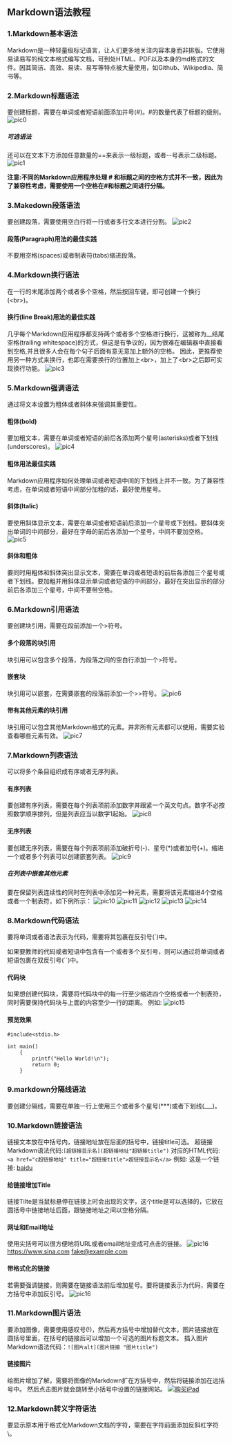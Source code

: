 <!--
 * @Author: Jerome 841682441@qq.com
 * @Date: 2022-11-04 11:07:21
 * @LastEditors: Jerome 841682441@qq.com
 * @LastEditTime: 2022-11-04 20:45:40
 * @FilePath: \Python-learning\Markdown语法.md
 * @Description: 这是默认设置,请设置`customMade`, 打开koroFileHeader查看配置 进行设置: https://github.com/OBKoro1/koro1FileHeader/wiki/%E9%85%8D%E7%BD%AE
-->
## Markdown语法教程

### 1.Markdown基本语法
Markdown是一种轻量级标记语言，让人们更多地关注内容本身而非排版。它使用易读易写的纯文本格式编写文档，可到处HTML、PDF以及本身的md格式的文件。因其简洁、高效、易读、易写等特点被大量使用，如Github、Wikipedia、简书等。
### 2.Markdown标题语法
要创建标题，需要在单词或者短语前面添加井号(\#)。\#的数量代表了标题的级别。
![pic0](pics/屏幕截图%202022-11-04%20145543.png)

##### 可选语法
还可以在文本下方添加任意数量的==来表示一级标题，或者--号表示二级标题。
![pic1](pics/屏幕截图%202022-11-04%20144700.png "test")

__注意:不同的Markdown应用程序处理 \# 和标题之间的空格方式并不一致，因此为了兼容性考虑，需要使用一个空格在\#和标题之间进行分隔。__

### 3.Makedown段落语法
要创建段落，需要使用空白行将一行或者多行文本进行分割。
![pic2](pics/屏幕截图%202022-11-04%20190944.png)

#### 段落(Paragraph)用法的最佳实践
不要用空格(spaces)或者制表符(tabs)缩进段落。

### 4.Markdown换行语法
在一行的末尾添加两个或者多个空格，然后按回车键，即可创建一个换行(\<br>)。

#### 换行(line Break)用法的最佳实践
几乎每个Markdown应用程序都支持两个或者多个空格进行换行，这被称为__结尾空格(trailing whitespace)的方式，但这是有争议的，因为很难在编辑器中直接看到空格,并且很多人会在每个句子后面有意无意加上额外的空格。
因此，更推荐使用另一种方式来换行，也即在需要换行的位置加上\<br>，加上了\<br>之后即可实现换行功能。
![pic3](pics/屏幕截图%202022-11-04%20192112.png)

### 5.Markdown强调语法
通过将文本设置为粗体或者斜体来强调其重要性。
#### 粗体(bold)
要加粗文本，需要在单词或者短语的前后各添加两个星号(asterisks)或者下划线(underscores)。
![pic4](pics/屏幕截图%202022-11-04%20192436.png)

#### 粗体用法最佳实践
Markdown应用程序如何处理单词或者短语中间的下划线上并不一致。为了兼容性考虑，在单词或者短语中间部分加粗的话，最好使用星号。

#### 斜体(Italic)
要使用斜体显示文本，需要在单词或者短语前后添加一个星号或下划线。要斜体突出单词的中间部分，最好在字母的前后各添加一个星号，中间不要加空格。
![pic5](pics/屏幕截图%202022-11-04%20192858.png)

#### 斜体和粗体
要同时用粗体和斜体突出显示文本，需要在单词或者短语的前后各添加三个星号或者下划线。要加粗并用斜体显示单词或者短语的中间部分，最好在突出显示的部分前后各添加三个星号，中间不要带空格。

### 6.Markdown引用语法
要创建块引用，需要在段前添加一个\>符号。

#### 多个段落的块引用
块引用可以包含多个段落，为段落之间的空白行添加一个\>符号。

#### 嵌套块
块引用可以嵌套，在需要嵌套的段落前添加一个\>>符号。
![pic6](pics/屏幕截图%202022-11-04%20193453.png)

#### 带有其他元素的块引用
块引用可以包含其他Markdown格式的元素。并非所有元素都可以使用，需要实验查看哪些元素有效。
![pic7](pics/屏幕截图%202022-11-04%20193631.png)

### 7.Markdown列表语法
可以将多个条目组织成有序或者无序列表。
#### 有序列表
要创建有序列表，需要在每个列表项前添加数字并跟紧一个英文句点。数字不必按照数学顺序排列，但是列表应当以数字1起始。
![pic8](pics/屏幕截图%202022-11-04%20193926.png)
#### 无序列表
要创建无序列表，需要在每个列表项前添加破折号(-)、星号(*)或者加号(+)。缩进一个或者多个列表可以创建嵌套列表。
![pic9](pics/屏幕截图%202022-11-04%20194213.png)
##### 在列表中嵌套其他元素
要在保留列表连续性的同时在列表中添加另一种元素，需要将该元素缩进4个空格或者一个制表符，如下例所示：
![pic10](pics/屏幕截图%202022-11-04%20194531.png)
![pic11](pics/屏幕截图%202022-11-04%20194745.png)
![pic12](pics/屏幕截图%202022-11-04%20194824.png)
![pic13](pics/屏幕截图%202022-11-04%20194902.png)
![pic14](pics/屏幕截图%202022-11-04%20194951.png)

### 8.Markdown代码语法
要将单词或者语法表示为代码，需要将其包裹在反引号(\`)中。

如果要教师的代码或者短语中包含有一个或者多个反引号，则可以通过将单词或者短语包裹在双反引号(\``)中。
#### 代码块
如果想创建代码块，需要将代码块中的每一行至少缩进四个空格或者一个制表符，同时需要保持代码块与上面的内容至少一行的距离。
例如:
![pic15](pics/屏幕截图%202022-11-04%20195708.png)

#### 预览效果

    #include<stdio.h>

    int main()
        {
            printf("Hello World!\n");
            return 0;
        }

### 9.markdown分隔线语法
要创建分隔线，需要在单独一行上使用三个或者多个星号(***)或者下划线(___)。

### 10.Markdown链接语法
链接文本放在中括号内，链接地址放在后面的括号中，链接title可选。
超链接Markdown语法代码:`[超链接显示名](超链接地址"超链接title")`
对应的HTML代码:`<a href="c超链接地址" title="超链接title">超链接显示名</a>`
例如:
这是一个链接: [baidu](https://www.baidu.com)

#### 给链接增加Title
链接Tilte是当鼠标悬停在链接上时会出现的文字，这个title是可以选择的，它放在圆括号中链接地址后面，跟链接地址之间以空格分隔。

#### 网址和Email地址
使用尖括号可以很方便地将URL或者email地址变成可点击的链接。
![pic16](pics/屏幕截图%202022-11-04%20202126.png)
<https://www.sina.com>
<fake@example.com>

#### 带格式化的链接
若需要强调链接，则需要在链接语法前后增加星号。要将链接表示为代码，需要在方括号中添加反引号。
![pic16](pics/屏幕截图%202022-11-04%20202542.png)


### 11.Markdown图片语法
要添加图像，需要使用感叹号(!)，然后再方括号中增加替代文本，图片链接放在圆括号里面，在括号的链接后可以增加一个可选的图片标题文本。
插入图片Markdown语法代码：`![图片alt](图片链接 "图片title")`

#### 链接图片
给图片增加了解，需要将图像的Markdown扩在方括号中，然后将链接添加在远括号中。
然后点击图片就会跳转至小括号中设置的链接网站。
[![购买iPad](pics/屏幕截图%202022-11-04%20203713.png)](https://www.apple.com.cn/)

### 12.Markdown转义字符语法
要显示原本用于格式化Markdown文档的字符，需要在字符前面添加反斜杠字符\\。
